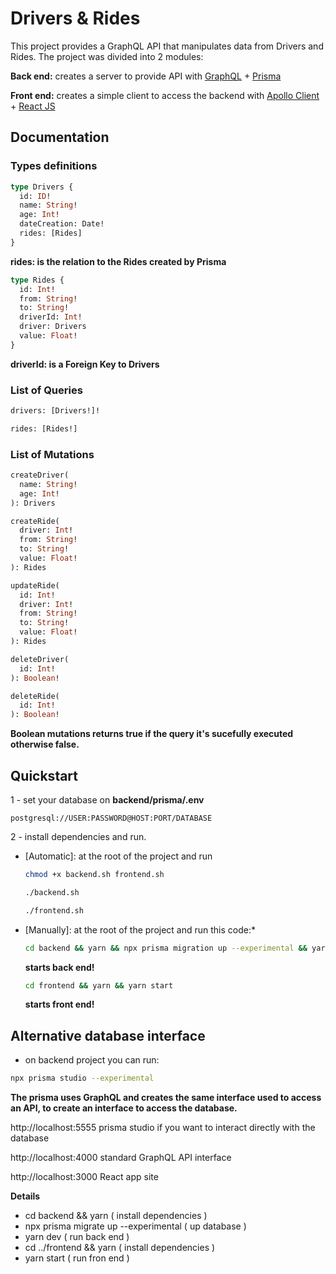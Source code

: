 # Drivers & Rides
This project provides a GraphQL API that manipulates data from Drivers and Rides. The project was divided into 2 modules:

**Back end:** creates a server to provide API with [GraphQL](https://graphql.org/) + [Prisma](https://github.com/prisma/prisma)

**Front end:** creates a simple client to access the backend with [Apollo Client](https://github.com/apollographql/apollo-client/) + [React JS](https://reactjs.org/)

## Documentation
### Types definitions

```graphql
type Drivers {
  id: ID!
  name: String!
  age: Int!
  dateCreation: Date!
  rides: [Rides]
} 
```
 **rides: is the relation to the Rides created by Prisma**

```graphql
type Rides {
  id: Int!
  from: String!
  to: String!
  driverId: Int!
  driver: Drivers
  value: Float!
}
```
 **driverId: is a Foreign Key to Drivers**

### List of Queries
```graphql
drivers: [Drivers!]!
```

```graphql
rides: [Rides!]
```

### List of Mutations

```graphql
createDriver(
  name: String!
  age: Int!
): Drivers
```

```graphql
createRide(
  driver: Int!
  from: String!
  to: String!
  value: Float!
): Rides
```

```graphql
updateRide(
  id: Int!
  driver: Int!
  from: String!
  to: String!
  value: Float!
): Rides
```

```graphql
deleteDriver(
  id: Int!
): Boolean!
```

```graphql
deleteRide(
  id: Int!
): Boolean!
```

**Boolean mutations returns true if the query it's sucefully executed otherwise false.**

## Quickstart

1 - set your database on **backend/prisma/.env**

```prisma
postgresql://USER:PASSWORD@HOST:PORT/DATABASE
```
2 - install dependencies and run.

* [Automatic]: at the root of the project and run
  ```sh
  chmod +x backend.sh frontend.sh
  ```
  
  ```sh
  ./backend.sh
  ```

  ```sh
  ./frontend.sh
  ```

* [Manually]: at the root of the project and run this code:*
  ```sh
  cd backend && yarn && npx prisma migration up --experimental && yarn dev
  ```
  **starts back end!**

  ```sh
  cd frontend && yarn && yarn start
  ``` 
  **starts front end!**
  
## Alternative database interface
  * on backend project you can run:
  ```sh
  npx prisma studio --experimental
  ```
  **The prisma uses GraphQL and creates the same interface used to access an API, to create an interface to access the database.**

  http://localhost:5555
  prisma studio if you want to interact directly with the database

  http://localhost:4000
  standard GraphQL API interface 
  
  http://localhost:3000 
  React app site

  **Details**
  * cd backend && yarn ( install dependencies )
  * npx prisma migrate up --experimental ( up database )
  * yarn dev ( run back end )
  * cd ../frontend && yarn ( install dependencies )
  * yarn start ( run fron end )
  
